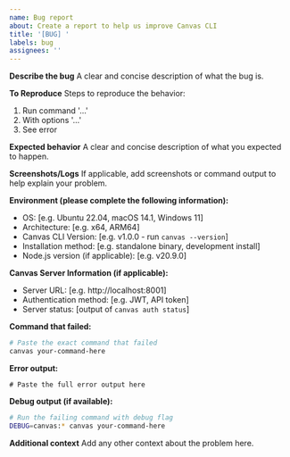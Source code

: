 ```yaml
---
name: Bug report
about: Create a report to help us improve Canvas CLI
title: '[BUG] '
labels: bug
assignees: ''
---
```


**Describe the bug**
A clear and concise description of what the bug is.

**To Reproduce**
Steps to reproduce the behavior:
1. Run command '...'
2. With options '...'
3. See error

**Expected behavior**
A clear and concise description of what you expected to happen.

**Screenshots/Logs**
If applicable, add screenshots or command output to help explain your problem.

**Environment (please complete the following information):**
 - OS: [e.g. Ubuntu 22.04, macOS 14.1, Windows 11]
 - Architecture: [e.g. x64, ARM64]
 - Canvas CLI Version: [e.g. v1.0.0 - run `canvas --version`]
 - Installation method: [e.g. standalone binary, development install]
 - Node.js version (if applicable): [e.g. v20.9.0]

**Canvas Server Information (if applicable):**
 - Server URL: [e.g. http://localhost:8001]
 - Authentication method: [e.g. JWT, API token]
 - Server status: [output of `canvas auth status`]

**Command that failed:**
```bash
# Paste the exact command that failed
canvas your-command-here
```

**Error output:**
```
# Paste the full error output here
```

**Debug output (if available):**
```bash
# Run the failing command with debug flag
DEBUG=canvas:* canvas your-command-here
```

**Additional context**
Add any other context about the problem here. 
